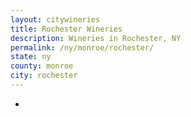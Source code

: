 ```yaml
---
layout: citywineries
title: Rochester Wineries
description: Wineries in Rochester, NY
permalink: /ny/monroe/rochester/
state: ny
county: monroe
city: rochester
---
```

-
